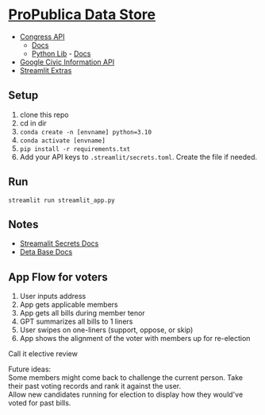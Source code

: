 # [ProPublica Data Store](https://www.propublica.org/datastore/apis)
- [Congress API](https://www.propublica.org/datastore/api/propublica-congress-api)
    - [Docs](https://projects.propublica.org/api-docs/congress-api/)
    - [Python Lib](https://github.com/eyeseast/propublica-congress) - [Docs](https://propublica-congress.readthedocs.io/en/latest/)
- [Google Civic Information API](https://developers.google.com/civic-information/docs/v2)
- [Streamlit Extras](https://github.com/arnaudmiribel/streamlit-extras)

## Setup
1. clone this repo
1. cd in dir
1. `conda create -n [envname] python=3.10`
1. `conda activate [envname]`
1. `pip install -r requirements.txt`
1. Add your API keys to `.streamlit/secrets.toml`. Create the file if needed.

## Run
`streamlit run streamlit_app.py`

## Notes
- [Streamalit Secrets Docs](https://docs.streamlit.io/streamlit-community-cloud/get-started/deploy-an-app/connect-to-data-sources/secrets-management)
- [Deta Base Docs](https://deta.space/docs/en/reference/base/sdk)

## App Flow for voters
1. User inputs address
1. App gets applicable members
1. App gets all bills during member tenor
1. GPT summarizes all bills to 1 liners
1. User swipes on one-liners (support, oppose, or skip)
1. App shows the alignment of the voter with members up for re-election

Call it elective review

Future ideas:<br/>
Some members might come back to challenge the current person. Take their past voting records and rank it against the user.<br/>
Allow new candidates running for election to display how they would've voted for past bills.
